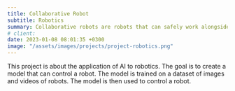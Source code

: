 ```yaml
---
title: Collaborative Robot
subtitle: Robotics
summary: Collaborative robots are robots that can safely work alongside humans. They are designed to be safe and to work in close proximity to humans. They are also designed to be easy to use and to be able to work in a wide range of environments.
# client:
date: 2023-01-08 08:01:35 +0300
image: "/assets/images/projects/project-robotics.png"
---
```


This project is about the application of AI to robotics. The goal is to create a model that can control a robot. The model is trained on a dataset of images and videos of robots. The model is then used to control a robot.
